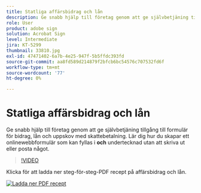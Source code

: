 ```yaml
---
title: Statliga affärsbidrag och lån
description: Ge snabb hjälp till företag genom att ge självbetjäning tillgång till formulär för ansökningar om bidrag, lån och uppskov med skattebetalning
role: User
product: adobe sign
solution: Acrobat Sign
level: Intermediate
jira: KT-5299
thumbnail: 33810.jpg
exl-id: 47471402-6a7b-4e25-947f-5b5ffdc393fd
source-git-commit: aa8fd589d214879f2bfcb6bc54576c707532fd6f
workflow-type: tm+mt
source-wordcount: '77'
ht-degree: 0%

---
```


# Statliga affärsbidrag och lån

Ge snabb hjälp till företag genom att ge självbetjäning tillgång till formulär för bidrag, lån och uppskov med skattebetalning. Lär dig hur du skapar ett onlinewebbformulär som kan fyllas i **och** undertecknad utan att skriva ut eller posta något.

>[!VIDEO](https://video.tv.adobe.com/v/33810?quality=12&learn=on&hidetitle=true)

Klicka för att ladda ner steg-för-steg-PDF recept på affärsbidrag och lån.

[![Ladda ner PDF recept](../assets/acrobat_PDF_96.png)](../assets/UseCaseRecipe-EN-CreatingWebForms.pdf)
